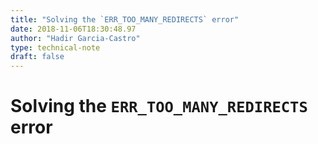```yaml
---
title: "Solving the `ERR_TOO_MANY_REDIRECTS` error"
date: 2018-11-06T18:30:48.97
author: "Hadir Garcia-Castro"
type: technical-note
draft: false
---
```

# Solving the `ERR_TOO_MANY_REDIRECTS` error



